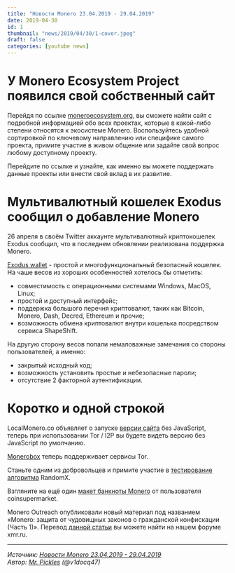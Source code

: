 ```yaml
---
title: "Новости Monero 23.04.2019 - 29.04.2019"
date: 2019-04-30
id: 1
thumbnail: "news/2019/04/30/1-cover.jpeg"
draft: false
categories: [youtube news]
---
```



# У Monero Ecosystem Project появился свой собственный сайт

Перейдя по ссылке [moneroecosystem.org](https://moneroecosystem.org/), вы сможете найти сайт с подробной информацией обо всех проектах, которые в какой-либо степени относятся к экосистеме Monero. Воспользуйтесь удобной сортировкой по ключевому направлению или специфике самого проекта, примите участие в живом общение или задайте свой вопрос любому доступному проекту.

Перейдите по ссылке и узнайте, как именно вы можете поддержать данные проекты или внести свой вклад в их развитие.

# Мультивалютный кошелек Exodus сообщил о добавление Monero

26 апреля в своём Twitter аккаунте мультивалютный криптокошелек Exodus сообщил, что в последнем обновлении реализована поддержка Monero.

[Exodus wallet](https://www.exodus.io/) - простой и многофункциональный безопасный кошелек. На чаше весов из хороших особенностей хотелось бы отметить:  
- совместимость с операционными системами Windows, MacOS, Linux;  
- простой и доступный интерфейс;  
- поддержка большого перечня криптовалют, таких как Bitcoin, Monero, Dash, Decred, Ethereum и прочие;  
- возможность обмена криптовалют внутри кошелька посредством сервиса ShapeShift.

На другую сторону весов попали немаловажные замечания со стороны пользователей, а именно:  
- закрытый исходный код;  
- возможность установить простые и небезопасные пароли;  
- отсутствие 2 факторной аутентификации.  

# Коротко и одной строкой

LocalMonero.co объявляет о запуске [версии сайта](https://localmonero.co/nojs/) без JavaScript, теперь при использовании Tor / I2P вы будете видеть версию без JavaScript по умолчанию.

[Monerobox](https://www.reddit.com/r/Monerobox/comments/bggcd7/monerobox_now_supports_tor_hidden_service_for/) теперь поддерживает сервисы Tor.

Станьте одним из добровольцев и примите участие в [тестирование алгоритма](https://www.reddit.com/r/Monero/comments/b5fe5j/psa_seeking_volunteer_reviewers_for_pow_randomx/) RandomX.

Взгляните на ещё один [макет банкноты Monero](https://www.reddit.com/r/Monero/comments/bga3w4/monero_banknote_series2_design/) от пользователя coinsupermarket.

Monero Outreach опубликовали новый материал под названием «Monero: защита от чудовищных законов о гражданской конфискации (Часть 1)». Перевод [данной статьи](https://xmr.ru/threads/875/) вы можете найти на нашем форуме xmr.ru.

---
*Источник: [Новости Monero 23.04.2019 - 29.04.2019](https://youtu.be/1-oth5zvFys)  
Автор: [Mr. Pickles](https://xmr.ru/members/50/) (@v1docq47)*
